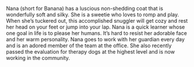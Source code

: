 Nana (short for Banana)  has a luscious non-shedding coat that is wonderfully soft and silky. She is a sweetie who loves to romp and play. When she’s tuckered out, this accomplished snuggler will get cozy and rest her head on your feet or jump into your lap.  Nana is a quick learner whose one goal in life is to please her humans. It’s hard to resist her adorable face and her warm personality. Nana goes to work with her guardian every day and is an adored member of the team at the office. She also recently passed the evaluation for therapy dogs at the highest level and is now working in the community.